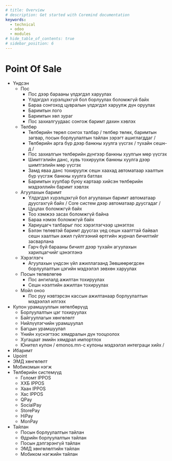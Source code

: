 ```yaml
---
# title: Overview
# description: Get started with Coremind documentation
keywords:
  - technical
  - odoo
  - modules
# hide_table_of_contents: true
# sidebar_position: 6
---
```


# Point Of Sale

- Үндсэн
  - Пос
    - Пос дээр барааны үлдэгдэл харуулах
    - Үлдэгдэл хүрэлцэхгүй бол борлуулах боломжгүй байх
    - Бараа сонгоход цувралын үлдэгдэл харуулж дүн оруулах
    - Баримтын лого
    - Баримтын хөл зураг
    - Пос захиалгуудаас сонгож баримт дахин хэвлэх
  - Төлбөр
    - Төлбөрийн төрөл сонгох талбар / төлбөр төлөх, баримтын загвар, посын борлуулалтын тайлан зэрэгт ашиглагддаг /
    - Төлбөрийн арга бүр дээр банкны хуулга үүсгэх / тухайн сешн-д  /
    - Пос захиалгын төлбөрийн дүнгээр банкны хуулгын мөр үүсгэх
    - Шимтгэлийн данс, хувь тохируулж банкны хуулга дээр шимтгэлийн мөр үүсгэх
    - Замд яваа данс тохируулж сешн хаахад автоматаар хаалтын бүр үүсгэж банкны хуулга батлах
    - Баримтын хуулбар буюу картаар хийсэн төлбөрийн мэдээллийн баримт хэвлэх
  - Агуулахын баримт
    - Үлдэгдэл хүрэлцэхгүй бол агуулахын баримт автоматаар дуусгахгүй байх / Core систем дээр автоматаар дуусгадаг /
    - Цуцлах боломжгүй байх
    - Тоо хэмжээ засах боломжгүй байна
    - Бараа нэмэх боломжгүй байх
    - Хариуцагч талбарыг пос хэрэглэгчээр цэнэглэх
    - Бэлэн төлөвтэй баримт дуусгах үед сешн хаалттай байвал сешн хаалтын ажил гүйлгээний өртгийн журнал бичилтийг засварлана
    - Гарч буй барааны бичилт дээр тухайн агуулахын харилцагчийг цэнэглэнэ
  - Хэрэглэгч
    - Агуулахын үндсэн үйл ажиллагаанд Зөвшөөрөгдсөн борлуулалтын цэгийн мэдээлэл зөвхөн харуулах
  - Посын төлөвлөгөө
    - Пос ангилалд ажилтан тохируулах
    - Сешн нээлтийн ажилтан тохируулах
  - Мойл оноо
    - Пос руу нэвтэрсэн кассын ажилтанаар борлуулалтын мэдээлэл илгээх
- Купон урамшууллын хөтөлбөрүүд
  - Борлуулалтын цэг тохируулах
  - Байгууллагын хөнгөлөлт
  - Нийлүүлэгчийн урамшуулал
  - Багцын урамшуулал
  - Үнийн хүснэгтээс хямдралын дүн тооцоолох
  - Хугацаат эмийн хямдрал импортлох
  - Юнител купон / emonos.mn-с купоны мэдээлэл интеграци хийх /
- Ибаримт
- Upoint
- ЭМД хөнгөлөлт
- Мобикомын нэгж
- Төлбөрийн системүүд
  - Голомт IPPOS
  - ХХБ IPPOS
  - Хаан IPPOS
  - Хас IPPOS
  - QPay
  - SocialPay
  - StorePay
  - HiPay
  - MonPay
- Тайлан
  - Посын борлуулалтын тайлан
  - Өдрийн борлуулалтын тайлан
  - Посын дэлгэрэнгүй тайлан
  - ЭМД хөнгөлөлтийн тайлан
  - Мобиком нэгжийн тайлан